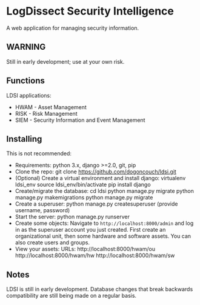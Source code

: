# LogDissect Security Intelligence
A web application for managing security information.

## WARNING
Still in early development; use at your own risk.

## Functions
LDSI applications:
- HWAM - Asset Management
- RISK - Risk Management
- SIEM - Security Information and Event Management

## Installing
This is not recommended:

- Requirements: python 3.x, django >=2.0, git, pip
- Clone the repo:
    git clone https://github.com/dogoncouch/ldsi.git
- (Optional) Create a virtual environment and install django:
    virtualenv ldsi_env
    source ldsi_env/bin/activate
    pip install django
- Create/migrate the database:
    cd ldsi
    python manage.py migrate
    python manage.py makemigrations
    python manage.py migrate
- Create a superuser:
    python manage.py createsuperuser
    (provide username, password)
- Start the server:
    python manage.py runserver
- Create some objects:
Navigate to `http://localhost:8000/admin` and log in as the superuser account you just created. First create an organizational unit, then some hardware and software assets. You can also create users and groups.
- View your assets:
URLs:
    http://localhost:8000/hwam/ou
    http://localhost:8000/hwam/hw
    http://localhost:8000/hwam/sw

## Notes
LDSI is still in early development. Database changes that break backwards compatibility are still being made on a regular basis.

